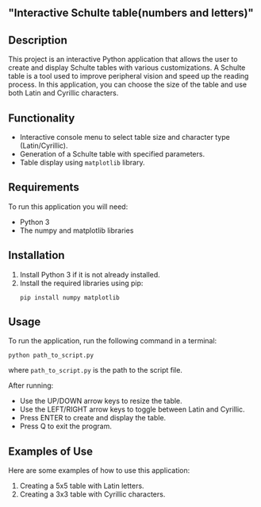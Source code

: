 ## "Interactive Schulte table(numbers and letters)" ##

## Description
This project is an interactive Python application that allows the user to create and display Schulte tables with various customizations. A Schulte table is a tool used to improve peripheral vision and speed up the reading process. In this application, you can choose the size of the table and use both Latin and Cyrillic characters.

## Functionality
- Interactive console menu to select table size and character type (Latin/Cyrillic).
- Generation of a Schulte table with specified parameters.
- Table display using `matplotlib` library.

## Requirements
To run this application you will need:
- Python 3
- The numpy and matplotlib libraries

## Installation
1. Install Python 3 if it is not already installed.
2. Install the required libraries using pip:
   ```
   pip install numpy matplotlib
   ```

## Usage
To run the application, run the following command in a terminal:
```
python path_to_script.py
```
where `path_to_script.py` is the path to the script file.

After running:
- Use the UP/DOWN arrow keys to resize the table.
- Use the LEFT/RIGHT arrow keys to toggle between Latin and Cyrillic.
- Press ENTER to create and display the table.
- Press Q to exit the program.

## Examples of Use
Here are some examples of how to use this application:
1. Creating a 5x5 table with Latin letters.
2. Creating a 3x3 table with Cyrillic characters.

